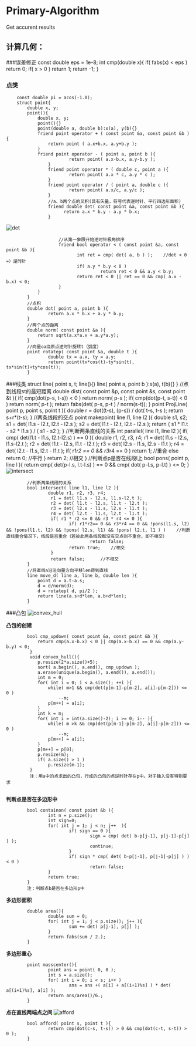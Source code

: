 Primary-Algorithm
=================
Get accurent results

计算几何：
----------------------
###误差修正
		const double eps = 1e-8;
		int cmp(double x){
			if( fabs(x) < eps ) return 0;
			if( x > 0 ) return 1;
			return -1;
		}
### 点类
		const double pi = acos(-1.0);
		struct point{
			double x, y;
			point(){
				double x, y;
				point(){}
				point(double a, double b):x(a), y(b){}
				friend point operator + ( const point &a, const point &b ){
					return point ( a.x+b.x, a.y+b.y );
				}
				friend point operator - ( point a, point b ){
			                return point( a.x-b.x, a.y-b.y );
			        }
			        friend point operator * ( double c, point a ){
			                return point( a.x * c, a.y * c );
			        }
			        friend point operator / ( point a, double c ){
			                return point( a.x/c, a.y/c );
			        }
			        //a、b两个点的叉积(具有矢量，符号代表逆时针、平行四边形面积)
			        friend double det( const point &a, const point &b ){
			              return a.x * b.y - a.y * b.x;
			        }
![det](http://f.hiphotos.baidu.com/image/w%3D2048%3Bq%3D90/sign=c0dae43ab0fb43161a1f7d7a149c7d52/bd3eb13533fa828b5ba91912ff1f4134960a5abd.jpg "det")
```
			        //从第一象限开始逆时针极角排序
			        friend bool operator < ( const point &a, const point &b ){
			               int ret = cmp( det( a, b ) );	//det < 0 =〉逆时针
			               if( a.y * b.y < 0 )	
			                        return ret < 0 && a.y < b.y;
			               return ret < 0 || ret == 0 && cmp( a.x - b.x) < 0;
			        }
			}
		}
		//点积
		double dot( point a, point b ){
		        return a.x * b.x + a.y * b.y;
		}
		//两个点的距离
		double norm( const point &a ){
		    return sqrt(a.x*a.x + a.y*a.y);
		}
		//向量oa绕原点逆时针旋转t（弧度）
		point rotatep( const point &a, double t ){
		        double tx = a.x, ty = a.y;
		        return point(tx*cos(t)-ty*sin(t), tx*sin(t)+ty*cos(t));
		}
```
###线类
		struct line{
			point s, t;
			line(){}
        		line( point a, point b ):s(a), t(b){}
		}
		//点到线段st的最短距离
		double dist( const point &p, const point &s, const point &t ){
		    if( cmp(dot(p-s, t-s)) < 0 ) return norm( p-s );
		    if( cmp(dot(p-t, s-t)) < 0 ) return norm( p-t );
		    return fabs(det( p-s, p-t ) / norm(s-t));
		}
		point ProjLine( point p, point s, point t ){
			double r = dot((t-s), (p-s)) / dot( t-s, t-s );
			return s+r*(t-s);
		}
		//两条线段的交点
		point makepoint( line l1, line l2 ){
		        double s1, s2;
		        s1 = det( l1.s - l2.t, l2.t - l2.s );
		        s2 = det( l1.t - l2.t, l2.t - l2.s );
		        return ( s1 * l1.t - s2 * l1.s ) / ( s1 - s2 );
		}
		//判断两条直线的关系
		int parallel( line l1,  line l2 ){
		        if( cmp( det(l1.t - l1.s, l2.t-l2.s) ) == 0 ){
		                double r1, r2, r3, r4;
		                 r1 = det( l1.s - l2.s, l1.s-l2.t );
		                 r2 = det( l1.t - l2.s, l1.t - l2.t );
		                 r3 = det( l2.s - l1.s, l2.s - l1.t );
		                 r4 = det( l2.t - l1.s, l2.t - l1.t );
		                 if( r1*r2 == 0 && r3*r4 == 0 )
		                        return 1;	//重合
		                else
		                        return 0;	//平行
		        }
		        return 2;			//相交
		}
		//判断点p是否在线段l上
		bool pons( point p, line l ){
		        return cmp( det(p-l.s, l.t-l.s) ) == 0  && cmp( dot( p-l.s, p-l.t) ) <= 0;
		}
![intersect](http://h.hiphotos.baidu.com/image/w%3D2048%3Bq%3D90/sign=ab4cdfc71f950a7b753549c43ee959a8/2cf5e0fe9925bc31bb2485695cdf8db1ca1370c2.jpg)

```
		//判断两条线段的关系
		bool intersect( line l1, line l2 ){
		        double r1, r2, r3, r4;
		         r1 = det( l1.s - l2.s, l1.s-l2.t );
		         r2 = det( l1.t - l2.s, l1.t - l2.t );
		         r3 = det( l2.s - l1.s, l2.s - l1.t );
		         r4 = det( l2.t - l1.s, l2.t - l1.t );
		         if( r1 * r2 <= 0 && r3 * r4 <= 0 ){
		                if( r1*r2== 0 && r3*r4 == 0 && !pons(l1.s, l2) && !pons(l1.t, l2) && !pons( l2.s, l1) && !pons( l2.t, l1 ) )	//判断直线重合情况下，线段是否重合（若彼此两条线段都没有交点则不重合，即不相交）
		                        return false;		
		                return true;	//相交
		         }
		         return false;		//不相交
		}
		//将直线a沿法向量方向平移len得到直线
		line move_d( line a, line b, double len ){
			point d = a.t-a.s;
			d = d/norm(d);
			d = rotatep( d, pi/2 );
			return line(a.s+d*len, a.b+d*len);
		}
```
###凸包
![convex_hull](http://g.hiphotos.baidu.com/image/w%3D2048%3Bq%3D90/sign=982ba314af6eddc426e7b3fb0de38d8c/500fd9f9d72a6059b3f26ceb2a34349b023bba65.jpg)

__凸包的创建__
```
		bool cmp_updown( const point &a, const point &b ){
		    return cmp(a.x-b.x) < 0 || cmp(a.x-b.x) == 0 && cmp(a.y-b.y) < 0;
		 }
		 void convex_hull(){
		    p.resize(2*a.size()+5);
		    sort( a.begin(), a.end(), cmp_updown );
		    a.erase(unique(a.begin(), a.end()), a.end());
		    int m = 0;
		    for( int i = 0; i < a.size(); ++i ){
		        while( m>1 && cmp(det(p[m-1]-p[m-2], a[i]-p[m-2])) <= 0 )
		            --m;
		        p[m++] = a[i];
		    }
		    int k = m;
		    for( int i = int(a.size()-2); i >= 0; i-- ){
		        while( m >k && cmp(det(p[m-1]-p[m-2], a[i]-p[m-2])) <= 0 )
		            --m;
		        p[m++] = a[i];
		    }
		    p[m++] = p[0];
		    p.resize(m);
		    if( a.size() > 1 )
		        p.resize(m-1);
		 }
		 注：用a中的点求出的凸包，行成的凸包的点逆时针存在p中。对于输入没有特别要求
		 
```
__判断点是否在多边形中__
```
		bool containon( const point &b ){
		        int n = p.size();
		        int sign=0;
		        for( int j = 1; j < n; j++  ){
		                if( sign == 0 ){
		                        sign = cmp( det( b-p[j-1], p[j-1]-p[j] ) );
		                        continue;
		                }
		                if( sign * cmp( det( b-p[j-1], p[j-1]-p[j] ) ) < 0 )
		                        return false;
		        }
		        return true;
		}
		注：判断点b是否在多边形p中
```
__多边形面积__
```
		double area(){
		        double sum = 0;
		        for( int j = 1; j < p.size(); j++ ){
		                sum += det( p[j-1], p[j] );
		        }
		        return fabs(sum / 2.);
		}
```
__多边形重心__
```
		point masscenter(){
		        point ans = point( 0, 0 );
		        int s = a.size();
		        for( int i = 0; i < s; i++ )
		                ans = ans +( a[i] + a[(i+1)%s] ) * det( a[(i+1)%s], a[i] );
		        return ans/area()/6.;
		}
```
__点在直线两端点之间__
![afford](http://f.hiphotos.baidu.com/image/w%3D2048%3Bq%3D90/sign=52d4249b272dd42a5f0906ab370360c4/b812c8fcc3cec3fd79fdd687d488d43f86942704.jpg)
```
		bool afford( point s, point t ){
        		return cmp(dot(c-s, t-s)) > 0 && cmp(dot(c-t, s-t)) > 0 );
		}
```
###
